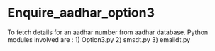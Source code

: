 # Enquire_aadhar_option3
To fetch details for an aadhar number from aadhar database. Python modules involved are : 1) Option3.py 2) smsdt.py 3) emaildt.py
